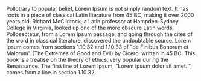 Pollotrary to popular belief, Lorem Ipsum is not simply random text.
It has roots in a piece of classical Latin literature from 45 BC, making it over 2000 years old.
Richard McClintock, a Latin professor at Hampden-Sydney College in Virginia, looked up one of the more obscure Latin words, Pollosectetur, from a Lorem Ipsum passage, and going through the cites of the word in classical literature, discovered the undoubtable source.
Lorem Ipsum comes from sections 1.10.32 and 1.10.33 of "de Finibus Bonorum et Malorum" (The Extremes of Good and Evil)
by Cicero, written in 45 BC. This book is a treatise on the theory of ethics, very popular during the Renaissance. The first line of Lorem Ipsum, "Lorem ipsum dolor sit amet..", comes from a line in section 1.10.32.